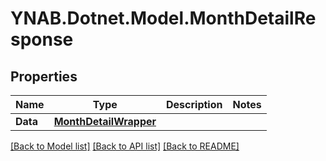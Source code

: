 # YNAB.Dotnet.Model.MonthDetailResponse
## Properties

Name | Type | Description | Notes
------------ | ------------- | ------------- | -------------
**Data** | [**MonthDetailWrapper**](MonthDetailWrapper.md) |  | 

[[Back to Model list]](../README.md#documentation-for-models) [[Back to API list]](../README.md#documentation-for-api-endpoints) [[Back to README]](../README.md)

